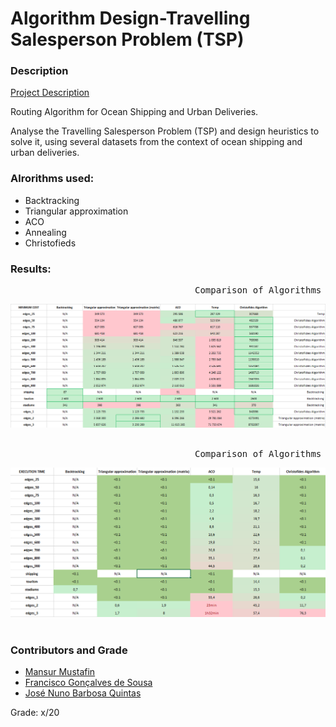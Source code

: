 # Algorithm Design-Travelling Salesperson Problem (TSP)

### Description

[Project Description](https://github.com/Mansur-Mustafin/DA-tsp/blob/master/Project2Description.pdf)

Routing Algorithm for Ocean Shipping and Urban Deliveries. <br>

Analyse the Travelling Salesperson Problem (TSP) and design heuristics to solve it, using several datasets from the context of ocean shipping and urban deliveries. 

### Alrorithms used:
* Backtracking 
* Triangular approximation
* ACO
* Annealing
* Christofieds

### Results:

 <pre>                                   Comparison of Algorithms and their Minimum Cost      </pre>       
![img](img/costs.png)
&nbsp;
 <pre>                                   Comparison of Algorithms and their Execution Times      </pre>       
![img](img/times.png)
&nbsp;



### Contributors and Grade

* [Mansur Mustafin](https://github.com/Mansur-Mustafin) 
* [Francisco Gonçalves de Sousa](https://github.com/FranciscoS0usa)
* [José Nuno Barbosa Quintas](https://github.com/JoseQuintas2021)

Grade: x/20
